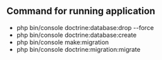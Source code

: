 ## Command for running application

- php bin/console doctrine:database:drop --force
- php bin/console doctrine:database:create
- php bin/console make:migration
- php bin/console doctrine:migration:migrate